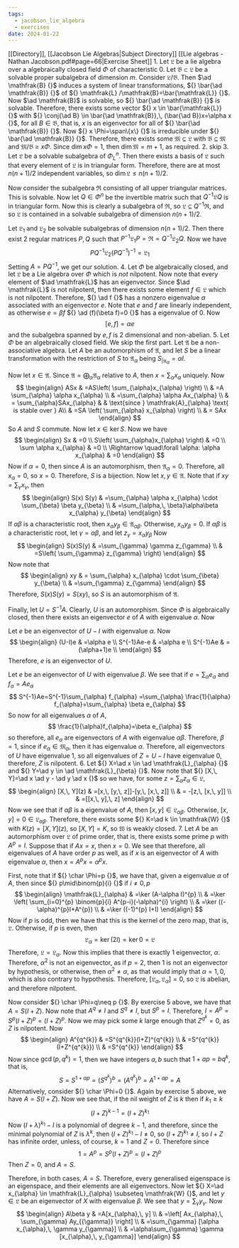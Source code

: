 ```yaml
---
tags:
  - jacobson_lie_algebra
  - exercises
date: 2024-01-22
---
```

[[Directory]], [[Jacobson Lie Algebras|Subject Directory]]
[[Lie algebras - Nathan Jacobson.pdf#page=66|Exercise Sheet]]
1. 
Let ${} \mathfrak{L} {}$ be a lie algebra over a algebraically closed field ${} \Phi {}$ of characteristic 0. Let ${} \mathfrak{B}\subset \mathfrak{L} {}$ be a solvable proper subalgebra of dimension $m {}$. Consider ${} \mathfrak{L} / \mathfrak{B} {}$. Then $\ad \mathfrak{B} {}$ induces a system of linear transformations, ${} \bar{\ad \mathfrak{B}} {}$ of ${} \mathfrak{L} /\mathfrak{B}=\bar{\mathfrak{L}} {}$. Now $\ad \mathfrak{B}$ is solvable, so ${} \bar{\ad \mathfrak{B}} {}$ is solvable. Therefore, there exists some vector ${} x \in \bar{\mathfrak{L}} {}$ with ${} \conj{\ad B}  \in \bar{\ad \mathfrak{B}},\, (\bar{\ad B})x=\alpha x {}$, for all ${} B \in \mathfrak{B} {}$, that is, $x$ is an eigenvector for all of ${} \bar{\ad \mathfrak{B}} {}$. Now ${} x \Phi=\span\{x\} {}$ is irreducible under ${} \bar{\ad \mathfrak{B}} {}$. Therefore, there exists some ${} \mathfrak{M} \subseteq \mathfrak{L} {}$ with ${} \mathfrak{B} \subseteq  \mathfrak{M} {}$ and ${} \mathfrak{M} / \mathfrak{B} \cong  x\Phi {}$. Since ${} \dim x\Phi=1 {}$, then ${} \dim \mathfrak{M}=m+1 {}$, as required.
2. skip
3. 
Let ${} \mathfrak{L} {}$ be a solvable subalgebra of ${} \Phi^{n}_{L} {}$. Then there exists a basis of $\mathfrak{L}$ such that every element of $\mathfrak{L}$ is in triangular form. Therefore, there are at most ${} n(n+1)/2 {}$ independent variables, so ${} \dim \mathfrak{L} \leq n(n+1) /2 {}$. 

Now consider the subalgebra $\mathfrak{R} {}$ consisting of all upper triangular matrices. This is solvable. Now let ${} Q \in \Phi^{n} {}$ be the invertible matrix such that ${} Q^{-1}\mathfrak{L}Q {}$ is in triangular form. Now this is clearly a subalgebra of ${} \mathfrak{R}$, so ${} \mathfrak{L} \subseteq Q^{-1}\mathfrak{R} {}$, and so $\mathfrak{L} {}$ is contained in a solvable subalgebra of dimension ${} n(n+1) /2 {}$.

Let $\mathfrak{L}_{1} {}$ and $\mathfrak{L}_{2}$ be solvable subalgebras of dimension ${} n(n+1) / 2 {}$. Then there exist 2 regular matrices ${} P,\, Q {}$ such that ${} P^{-1}\mathfrak{L}_{1} P=\mathfrak{R}=Q^{-1}\mathfrak{L}_{2}Q {}$. Now we have 
$$
PQ^{-1}\mathfrak{L}_{2} (PQ^{-1})^{-1}=\mathfrak{L}_{1}
$$
Setting ${} A=PQ^{-1} {}$, we get our solution.
4. 
Let ${} \Phi {}$ be algebraically closed, and let ${} \mathfrak{L}$ be a Lie algebra over $\Phi {}$ which is *not* nilpotent. Now note that every element of $\ad \mathfrak{L}$ has an eigenvector. Since $\ad \mathfrak{L}$ is not nilpotent, then there exists some element ${} f \in \mathfrak{L} {}$ which is not nilpotent. Therefore, ${} \ad f {}$ has a nonzero eigenvalue $\alpha {}$ associated with an eigenvector ${} e {}$. Note that $e {}$ and $f {}$ are linearly independent, as otherwise ${} e=\beta f {}$ ${} \ad (f)(\beta f)=0 {}$ has a eigenvalue of ${} 0$. Now
$$
[e,\, f]=\alpha e
$$
and the subalgebra spanned by ${} e,\, f {}$ is 2 dimensional and non-abelian.
5. 
Let $\Phi$ be an algebraically closed field. We skip the first part. Let $\mathfrak{A}$ be a non-associative algebra. Let $A$ be an automorphism of $\mathfrak{A}$, and let ${} S {}$ be a linear transformation with the restriction of $S$ to $\mathfrak{A}_{\alpha}$ being ${} S_{|\mathfrak{A}_{\alpha}}=\alpha I {}$. 

Now let ${} x \in \mathfrak{A} {}$. Since ${} \mathfrak{A}=\bigoplus_{\alpha}\mathfrak{A}_{\alpha} {}$ relative to $A {}$, then ${} x=\sum_{\alpha} x_{\alpha} {}$ uniquely. Now 
$$
\begin{align}
 ASx & =AS\left( \sum_{\alpha}x_{\alpha} \right)   \\
 & =A \sum_{\alpha} \alpha x_{\alpha} \\
 & =\sum_{\alpha} \alpha Ax_{\alpha} \\
 & = \sum_{\alpha}SAx_{\alpha}  &  & \text{since } \mathfrak{A}_{\alpha} \text{ is stable over } A\\
 & =SA \left( \sum_{\alpha} x_{\alpha} \right) \\
 & = SAx
 \end{align}
$$
So $A$ and $S$ commute. Now let ${} x \in \ker S {}$. Now we have
$$
\begin{align}
Sx & =0 \\
S\left( \sum_{\alpha}x_{\alpha} \right) & =0 \\
\sum \alpha x_{\alpha} & =0 \\
\Rightarrow \quad\forall \alpha: \alpha x_{\alpha} & =0 
\end{align}
$$
Now if ${} \alpha=0 {}$, then since $A$ is an automorphism, then ${} \mathfrak{A}_{\alpha}=0 {}$. Therefore, all ${} x_{\alpha}=0 {}$, so ${} x=0 {}$. Therefore, $S$ is a bijection. Now let ${} x,\, y \in \mathfrak{A} {}$. Note that if ${} xy=\sum_{\gamma}x_{\gamma} {}$, then
$$
\begin{align}
S(x) S(y) & =\sum_{\alpha} \alpha x_{\alpha} \cdot  \sum_{\beta} \beta y_{\beta} \\
	 & =\sum_{\alpha,\, \beta}\alpha\beta x_{\alpha} y_{\beta}
\end{align}
$$
If $\alpha \beta$ is a characteristic root, then ${} x_{\alpha} y_{\beta} \in \mathfrak{A}_{\alpha\beta} {}$. Otherwise, ${} x_{\alpha} y_{\beta}=0 {}$. If $\alpha\beta {}$ is a characteristic root, let ${} \gamma=\alpha\beta {}$, and let ${} z_{\gamma}=x_{\alpha}y_{\beta} {}$ Now
$$
\begin{align}
S(x)S(y) & =\sum_{\gamma} \gamma z_{\gamma} \\
 & =S\left( \sum_{\gamma} z_{\gamma} \right)
\end{align}
$$
Now note that
$$
\begin{align}
 xy  & = \sum_{\alpha} x_{\alpha} \cdot \sum_{\beta} y_{\beta} \\
 & =\sum_{\gamma} z_{\gamma}
 \end{align}
$$
Therefore, ${} S(x)S(y)=S(xy) {}$, so $S$ is an automorphism of $\mathfrak{A}$. 

Finally, let ${} U=S^{-1}A {}$. Clearly, $U {}$ is an automorphism. Since $\Phi {}$ is algebraically closed, then there exists an eigenvector ${} e {}$ of ${} A {}$ with eigenvalue $\alpha {}$. Now 

Let $e {}$ be an eigenvector of $U-I {}$ with eigenvalue $\alpha$. Now
$$
\begin{align}
 (U-I)e & =\alpha e   \\
S^{-1}Ae-e & =\alpha e \\
S^{-1}Ae & =(\alpha+1)e \\
 \end{align}
$$
Therefore, $e$ is an eigenvector of $U$. 

Let $e {}$ be an eigenvector of $U {}$ with eigenvalue ${} \beta {}$. We see that if ${} e=\sum_{\alpha} e_{\alpha} {}$ and ${} f_{\alpha}=Ae_{\alpha} {}$
$$
S^{-1}Ae=S^{-1}\sum_{\alpha} f_{\alpha} =\sum_{\alpha} \frac{1}{\alpha} f_{\alpha}=\sum_{\alpha} \beta e_{\alpha}
$$
So now for all eigenvalues $\alpha {}$ of ${} A {}$, 
$$
\frac{1}{\alpha}f_{\alpha}=\beta e_{\alpha}
$$
so therefore, all ${} e_{\alpha} {}$ are eigenvectors of ${} A {}$ with eigenvalue $\alpha\beta {}$. Therefore, ${} \beta=1 {}$, since if ${} e_{\alpha} \in \mathfrak{M}_{\alpha} {}$, then it has eigenvalue $\alpha$. Therefore, all eigenvectors of $U$ have eigenvalue $1$, so all eigenvalues of ${} Z=U-I {}$ have eigenvalue $0$, therefore, $Z {}$ is nilpotent.
6. 
Let ${} X=\ad x \in \ad \mathfrak{L}_{\alpha} {}$ and ${} Y=\ad y \in  \ad  \mathfrak{L}_{\beta} {}$. Now note that ${} [X,\, Y]=\ad x \ad y - \ad y \ad x {}$ so we have, for some ${} z=\sum_{\alpha}z_{\alpha} \in \mathfrak{L} {}$,
$$
	\begin{align}
 [X,\, Y](z) & =[x,\, [y,\, z]]-[y,\, [x,\, z]]   \\
 & = -[z,\, [x,\, y]] \\
 & =[[x,\, y],\, z]
 \end{align}
$$
Now we see that if $\alpha\beta {}$ is a eigenvalue of ${} A {}$, then ${} [x,\, y] \in \mathfrak{L}_{\alpha \beta} {}$. Otherwise, ${} [x,\, y]=0 \in \mathfrak{L}_{\alpha \beta} {}$. Therefore, there exists some ${} K=\ad k \in \mathfrak{W} {}$ with ${} K(z)=[X,\, Y](z) {}$, so ${} [X,\, Y]=K {}$, so $\mathfrak{W}$ is weakly closed.
7. 
Let $A$ be an automorphism over $\mathfrak{L}$ of prime order, that is, there exists some prime $p$ with ${} A^{p}=I {}$. Suppose that if ${} Ax=x {}$, then ${} x=0 {}$. We see that therefore, all eigenvalues of $A {}$ have order $p {}$ as well, as if $x {}$ is an eigenvector of ${} A {}$ with eigenvalue $\alpha {}$, then ${} x=A^{p}x=\alpha^{p}x. {}$ 

First, note that if ${} \char \Phi=p {}$, we have that, given a eigenvalue $\alpha {}$ of ${} A {}$, then since ${} p\mid\binom{p}{i}  {}$ if ${} i\neq 0, p {}$
$$
\begin{align}
 \mathfrak{L}_{\alpha} & =\ker (A-\alpha I)^{p}   \\
 & =\ker \left( \sum_{i=0}^{p} \binom{p}{i} A^{p-i}(-\alpha)^{i} \right) \\
 & =\ker ((-\alpha)^{p}I+A^{p}) \\
 & =\ker ((-1)^{p} I+I)
 \end{align}
$$
Now if $p$ is odd, then we have that this is the kernel of the zero map, that is, $\mathfrak{L}$. Otherwise, if $p$ is even, then 
$$
\mathfrak{L}_{\alpha}=\ker (2I)=\ker 0=\mathfrak{L}
$$
Therefore, ${} \mathfrak{L}=\mathfrak{L}_{\alpha} {}$. Now this implies that there is exactly 1 eigenvector, $\alpha$. Therefore, $\alpha^{2}$ is not an eigenvector, as if ${} p=2 {}$, then $1$ is not an eigenvector by hypothesis, or otherwise, then $\alpha^{2}\neq\alpha$, as that would imply that ${} \alpha=1,\, 0 {}$, which is also contrary to hypothesis. Therefore, ${} [\mathfrak{L}_{\alpha} ,\, \mathfrak{L}_{\alpha}]=0 {}$, so $\mathfrak{L}$ is abelian, and therefore nilpotent. 

Now consider ${} \char \Phi=q\neq p {}$. By exercise $5$ above, we have that ${} A=S(I+Z) {}$. Now note that $A^{q}\neq I {}$ and ${} S^{q}\neq I {}$, but ${} S^{p}=I {}$. Therefore, ${} I=A^{p}=S^{p}(I+Z)^{p}=(I+Z)^{p} {}$. Now we may pick some ${} k {}$ large enough that ${} Z^{q^{k}}=0 {}$, as $Z {}$ is nilpotent. Now
$$
\begin{align}
 A^{q^{k}} & =S^{q^{k}}(I+Z)^{q^{k}}   \\
 & =S^{q^{k}}(I+Z^{q^{k}}) \\
 & =S^{q^{k}}
 \end{align}
$$
Now since ${} \gcd(p,\, q^{k})=1 {}$, then we have integers ${} a,\, b {}$ such that ${} 1+ap=bq^{k} {}$, that is,
$$
S=S^{1+ap}=( S^{q^{k}} )^{b}=(A^{q^{k}})^{b}=A^{1+ap}=A
$$
Alternatively, consider ${} \char \Phi=0 {}$. Again by exercise $5$ above, we have ${} A=S(I+Z) {}$. Now we see that, if the nil weight of $Z {}$ is ${} k {}$ then if ${} k_{1}\geq k {}$
$$
(I+Z)^{k-1} = (I+Z)^{k_{1}}
$$
Now ${} (I+\lambda)^{k_{1}}-I {}$ is a polynomial of degree ${} k-1 {}$, and therefore, since the minimal polynomial of ${} Z$ is ${} \lambda^{k}$, then ${} (I+Z)^{k_{1}}-I\neq 0 {}$, so ${} (I+Z)^{k_{1}}\neq I {}$, so $I+Z {}$ has infinite order, unless, of course, ${} k=1 {}$ and ${} Z=0 {}$. Therefore since
$$
1=A^{p}=S^{p}(I+Z)^{p}=(I+Z)^{p}
$$
Then ${} Z=0 {}$, and $A=S {}$. 

Therefore, in both cases, ${} A=S {}$. Therefore, every generalised eigenspace is an eigenspace, and their elements are all eigenvectors. Now let ${} X=\ad x_{\alpha} \in \mathfrak{L}_{\alpha} \subseteq \mathfrak{W} {}$, and let ${} y \in \mathfrak{L} {}$ be an eigenvector of $X$ with eigenvalue $\beta$. We see that ${} y=\sum_{\gamma}y_{\gamma} {}$. Now 
$$
\begin{align}
 A\beta y & =A[x_{\alpha},\, y]  \\
  & =\left[ Ax_{\alpha},\, \sum_{\gamma} Ay_{{\gamma}} \right] \\
 & =\sum_{\gamma} [\alpha x_{\alpha},\, \gamma y_{\gamma}] \\
 & =\alpha\sum_{\gamma} \gamma [x_{\alpha},\, y_{\gamma}]
 \end{align}
$$